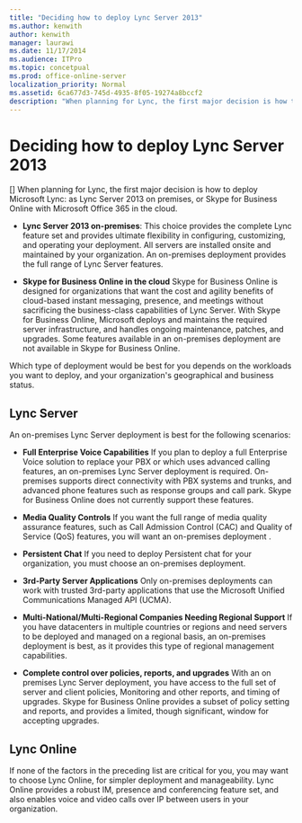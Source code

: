 ```yaml
---
title: "Deciding how to deploy Lync Server 2013"
ms.author: kenwith
author: kenwith
manager: laurawi
ms.date: 11/17/2014
ms.audience: ITPro
ms.topic: concetpual
ms.prod: office-online-server
localization_priority: Normal
ms.assetid: 6ca677d3-745d-4935-8f05-19274a8bccf2
description: "When planning for Lync, the first major decision is how to deploy Microsoft Lync: as Lync Server 2013 on premises, or Skype for Business Online with Microsoft Office 365 in the cloud."
---
```


# Deciding how to deploy Lync Server 2013
[]
When planning for Lync, the first major decision is how to deploy Microsoft Lync: as Lync Server 2013 on premises, or Skype for Business Online with Microsoft Office 365 in the cloud.
  
- **Lync Server 2013 on-premises**: This choice provides the complete Lync feature set and provides ultimate flexibility in configuring, customizing, and operating your deployment. All servers are installed onsite and maintained by your organization. An on-premises deployment provides the full range of Lync Server features. 
    
- **Skype for Business Online in the cloud** Skype for Business Online is designed for organizations that want the cost and agility benefits of cloud-based instant messaging, presence, and meetings without sacrificing the business-class capabilities of Lync Server. With Skype for Business Online, Microsoft deploys and maintains the required server infrastructure, and handles ongoing maintenance, patches, and upgrades. Some features available in an on-premises deployment are not available in Skype for Business Online. 
    
Which type of deployment would be best for you depends on the workloads you want to deploy, and your organization's geographical and business status. 
  
## Lync Server

An on-premises Lync Server deployment is best for the following scenarios:
  
- **Full Enterprise Voice Capabilities** If you plan to deploy a full Enterprise Voice solution to replace your PBX or which uses advanced calling features, an on-premises Lync Server deployment is required. On-premises supports direct connectivity with PBX systems and trunks, and advanced phone features such as response groups and call park. Skype for Business Online does not currently support these features. 
    
- **Media Quality Controls** If you want the full range of media quality assurance features, such as Call Admission Control (CAC) and Quality of Service (QoS) features, you will want an on-premises deployment . 
    
- **Persistent Chat** If you need to deploy Persistent chat for your organization, you must choose an on-premises deployment. 
    
- **3rd-Party Server Applications** Only on-premises deployments can work with trusted 3rd-party applications that use the Microsoft Unified Communications Managed API (UCMA). 
    
- **Multi-National/Multi-Regional Companies Needing Regional Support** If you have datacenters in multiple countries or regions and need servers to be deployed and managed on a regional basis, an on-premises deployment is best, as it provides this type of regional management capabilities. 
    
- **Complete control over policies, reports, and upgrades** With an on premises Lync Server deployment, you have access to the full set of server and client policies, Monitoring and other reports, and timing of upgrades. Skype for Business Online provides a subset of policy setting and reports, and provides a limited, though significant, window for accepting upgrades. 
    
## Lync Online

If none of the factors in the preceding list are critical for you, you may want to choose Lync Online, for simpler deployment and manageability. Lync Online provides a robust IM, presence and conferencing feature set, and also enables voice and video calls over IP between users in your organization.
  

